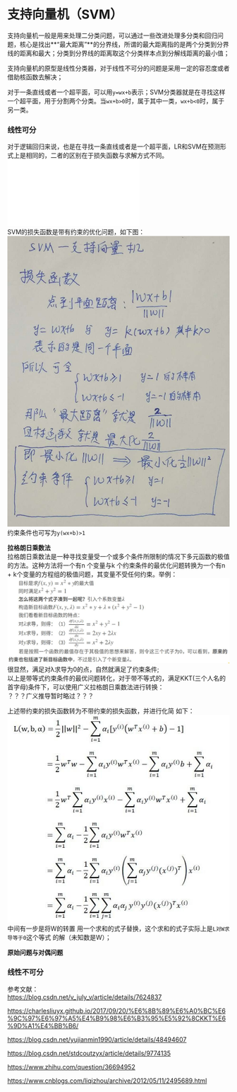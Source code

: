 支持向量机（SVM）
====

支持向量机一般是用来处理二分类问题，可以通过一些改进处理多分类和回归问题，核心是找出**“最大距离”**的分界线，所谓的最大距离指的是两个分类到分界线的距离和最大；分类到分界线的距离取这个分类样本点到分解线距离的最小值；

支持向量机的原型是线性分类器，对于线性不可分的问题是采用一定的容忍度或者借助核函数去解决；

对于一条直线或者一个超平面，可以用```y=wx+b```表示；SVM分类器就是在寻找这样一个超平面，用于分割两个分类。当```wx+b>0```时，属于其中一类，```wx+b<0```时，属于另一类。

### 线性可分 ###
对于逻辑回归来说，也是在寻找一条直线或者是一个超平面，LR和SVM在预测形式上是相同的，二者的区别在于损失函数与求解方式不同。
![逻辑回归详解](/docs/ml/2.md)<br>
SVM的损失函数是带有约束的优化问题，如下图：<br>
![SVM损失函数](/docs/ml/images/8_1-1.jpg)<br>
约束条件也可写为```y(wx+b)>1```

**拉格朗日乘数法**<br>
拉格朗日乘数法是一种寻找变量受一个或多个条件所限制的情况下多元函数的极值的方法。这种方法将一个有n 个变量与k 个约束条件的最优化问题转换为一个有n + k个变量的方程组的极值问题，其变量不受任何约束。举例：<br>
![拉格朗日乘数法实例](/docs/ml/images/8_1-2.jpg)<br>
很显然，满足对λ求导为0的点，自然就满足了约束条件;<br>
以上是带等式约束条件的最优问题转化，对于带不等式的，满足KKT(三个人名的首字母)条件下，可以使用广义拉格朗日乘数法进行转换：<br>
？？？广义推导暂时略过？？？<br>

上述带约束的损失函数转为不带约束的损失函数，并进行化简 如下：<br>
![转化后的损失函数](/docs/ml/images/8_1-3.jpg)<br>
中间有一步是将W的转置 用一个求和的式子替换，这个求和的式子实际上是```L对W求导等于0```这个等式 的解（未知数是W）；

**原始问题与对偶问题**<br>




### 线性不可分 ###


参考文献：<br>
https://blog.csdn.net/v_july_v/article/details/7624837

https://charlesliuyx.github.io/2017/09/20/%E6%8B%89%E6%A0%BC%E6%9C%97%E6%97%A5%E4%B9%98%E6%B3%95%E5%92%8CKKT%E6%9D%A1%E4%BB%B6/

https://blog.csdn.net/yujianmin1990/article/details/48494607

https://blog.csdn.net/stdcoutzyx/article/details/9774135

https://www.zhihu.com/question/36694952

https://www.cnblogs.com/liqizhou/archive/2012/05/11/2495689.html
